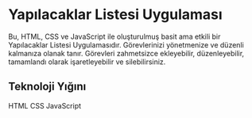 # Yapılacaklar Listesi Uygulaması


Bu, HTML, CSS ve JavaScript ile oluşturulmuş basit ama etkili bir Yapılacaklar Listesi Uygulamasıdır. Görevlerinizi yönetmenize ve düzenli kalmanıza olanak tanır. Görevleri zahmetsizce ekleyebilir, düzenleyebilir, tamamlandı olarak işaretleyebilir ve silebilirsiniz.

## Teknoloji Yığını
HTML
CSS
JavaScript